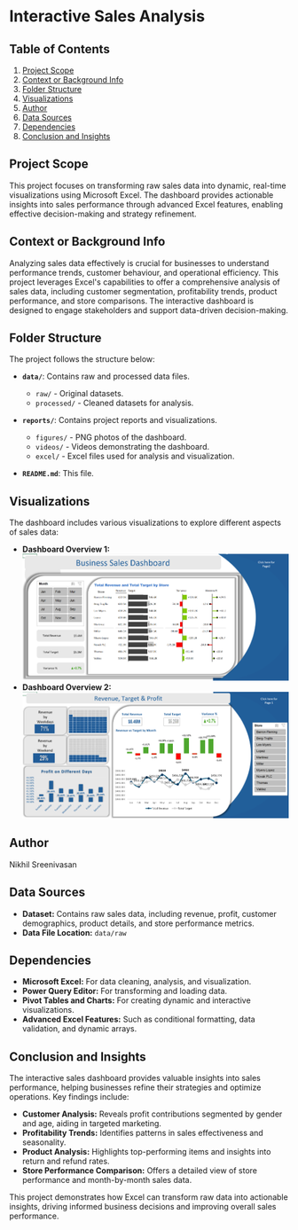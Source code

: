 # Interactive Sales Analysis

## Table of Contents
1. [Project Scope](#project-scope)
2. [Context or Background Info](#context-or-background-info)
3. [Folder Structure](#folder-structure)
4. [Visualizations](#visualizations)
5. [Author](#author)
6. [Data Sources](#data-sources)
7. [Dependencies](#dependencies)
8. [Conclusion and Insights](#conclusion-and-insights)

## Project Scope
This project focuses on transforming raw sales data into dynamic, real-time visualizations using Microsoft Excel. The dashboard provides actionable insights into sales performance through advanced Excel features, enabling effective decision-making and strategy refinement.

## Context or Background Info
Analyzing sales data effectively is crucial for businesses to understand performance trends, customer behaviour, and operational efficiency. This project leverages Excel's capabilities to offer a comprehensive analysis of sales data, including customer segmentation, profitability trends, product performance, and store comparisons. The interactive dashboard is designed to engage stakeholders and support data-driven decision-making.

## Folder Structure
The project follows the structure below:

- **`data/`**: Contains raw and processed data files.
  - `raw/` - Original datasets.
  - `processed/` - Cleaned datasets for analysis.

- **`reports/`**: Contains project reports and visualizations.
  - `figures/` - PNG photos of the dashboard.
  - `videos/` - Videos demonstrating the dashboard.
  - `excel/` - Excel files used for analysis and visualization.

- **`README.md`**: This file.

## Visualizations
The dashboard includes various visualizations to explore different aspects of sales data:
- **Dashboard Overview 1:** ![Dashboard Overview](reports/figures/Interacive%20Sales%20Analysis-1.png)
- **Dashboard Overview 2:** ![Dashboard Overview](reports/figures/Interacive%20Sales%20Analysis-2.png)

## Author
Nikhil Sreenivasan

## Data Sources
- **Dataset:** Contains raw sales data, including revenue, profit, customer demographics, product details, and store performance metrics.
- **Data File Location:** `data/raw`

## Dependencies
- **Microsoft Excel:** For data cleaning, analysis, and visualization.
- **Power Query Editor:** For transforming and loading data.
- **Pivot Tables and Charts:** For creating dynamic and interactive visualizations.
- **Advanced Excel Features:** Such as conditional formatting, data validation, and dynamic arrays.

## Conclusion and Insights
The interactive sales dashboard provides valuable insights into sales performance, helping businesses refine their strategies and optimize operations. Key findings include:
- **Customer Analysis:** Reveals profit contributions segmented by gender and age, aiding in targeted marketing.
- **Profitability Trends:** Identifies patterns in sales effectiveness and seasonality.
- **Product Analysis:** Highlights top-performing items and insights into return and refund rates.
- **Store Performance Comparison:** Offers a detailed view of store performance and month-by-month sales data.

This project demonstrates how Excel can transform raw data into actionable insights, driving informed business decisions and improving overall sales performance.
